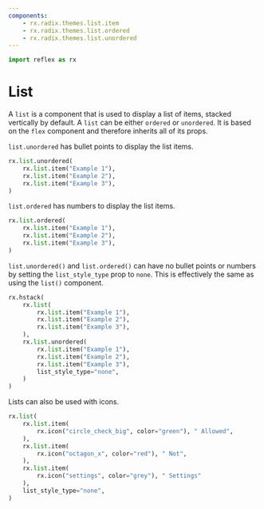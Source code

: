 ```yaml
---
components:
    - rx.radix.themes.list.item
    - rx.radix.themes.list.ordered
    - rx.radix.themes.list.unordered
---
```


```python exec
import reflex as rx
```

# List

A `list` is a component that is used to display a list of items, stacked vertically by default. A `list` can be either `ordered` or `unordered`. It is based on the `flex` component and therefore inherits all of its props.

`list.unordered` has bullet points to display the list items.

```python demo
rx.list.unordered(
    rx.list.item("Example 1"),
    rx.list.item("Example 2"),
    rx.list.item("Example 3"),
)
```

 `list.ordered` has numbers to display the list items.

```python demo
rx.list.ordered(
    rx.list.item("Example 1"),
    rx.list.item("Example 2"),
    rx.list.item("Example 3"),
)
```

`list.unordered()` and `list.ordered()` can have no bullet points or numbers by setting the `list_style_type` prop to `none`.
This is effectively the same as using the `list()` component.

```python demo
rx.hstack(
    rx.list(
        rx.list.item("Example 1"),
        rx.list.item("Example 2"),
        rx.list.item("Example 3"),
    ),
    rx.list.unordered(
        rx.list.item("Example 1"),
        rx.list.item("Example 2"),
        rx.list.item("Example 3"),
        list_style_type="none",
    )
)
```

Lists can also be used with icons.

```python demo
rx.list(
    rx.list.item(
        rx.icon("circle_check_big", color="green"), " Allowed",
    ),
    rx.list.item(
        rx.icon("octagon_x", color="red"), " Not",
    ),
    rx.list.item(
        rx.icon("settings", color="grey"), " Settings"
    ),
    list_style_type="none",
)
```

